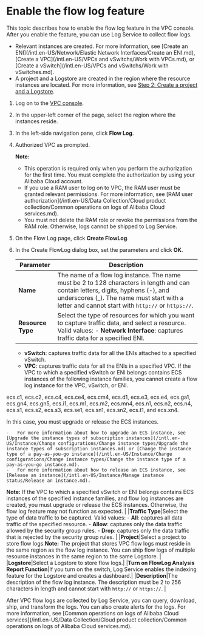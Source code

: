 # Enable the flow log feature

This topic describes how to enable the flow log feature in the VPC console. After you enable the feature, you can use Log Service to collect flow logs.

-   Relevant instances are created. For more information, see [Create an ENI](/intl.en-US/Network/Elastic Network Interfaces/Create an ENI.md), [Create a VPC](/intl.en-US/VPCs and vSwitchs/Work with VPCs.md), or [Create a vSwitch](/intl.en-US/VPCs and vSwitchs/Work with vSwitches.md).
-   A project and a Logstore are created in the region where the resource instances are located. For more information, see [Step 2: Create a project and a Logstore](/intl.en-US/.md).

1.  Log on to the [VPC console](https://vpcnext.console.aliyun.com).

2.  In the upper-left corner of the page, select the region where the instances reside.

3.  In the left-side navigation pane, click **Flow Log**.

4.  Authorized VPC as prompted.

    **Note:**

    -   This operation is required only when you perform the authorization for the first time. You must complete the authorization by using your Alibaba Cloud account.
    -   If you use a RAM user to log on to VPC, the RAM user must be granted relevant permissions. For more information, see [RAM user authorization](/intl.en-US/Data Collection/Cloud product collection/Common operations on logs of Alibaba Cloud services.md).
    -   You must not delete the RAM role or revoke the permissions from the RAM role. Otherwise, logs cannot be shipped to Log Service.
5.  On the Flow Log page, click **Create FlowLog**.

6.  In the Create FlowLog dialog box, set the parameters and click **OK**.

    |Parameter|Description|
    |---------|-----------|
    |**Name**|The name of a flow log instance. The name must be 2 to 128 characters in length and can contain letters, digits, hyphens \(-\), and underscores \(\_\). The name must start with a letter and cannot start with `http://` or `https://`. |
    |**Resource Type**|Select the type of resources for which you want to capture traffic data, and select a resource. Valid values:     -   **Network Interface**: captures traffic data for a specified ENI.
    -   **vSwitch**: captures traffic data for all the ENIs attached to a specified vSwitch.
    -   **VPC**: captures traffic data for all the ENIs in a specified VPC.
If the VPC to which a specified vSwitch or ENI belongs contains ECS instances of the following instance families, you cannot create a flow log instance for the VPC, vSwitch, or ENI.

ecs.c1, ecs.c2, ecs.c4, ecs.ce4, ecs.cm4, ecs.d1, ecs.e3, ecs.e4, ecs.ga1, ecs.gn4, ecs.gn5, ecs.i1, ecs.m1, ecs.m2, ecs.mn4, ecs.n1, ecs.n2, ecs.n4, ecs.s1, ecs.s2, ecs.s3, ecs.se1, ecs.sn1, ecs.sn2, ecs.t1, and ecs.xn4.

In this case, you must upgrade or release the ECS instances.

    -   For more information about how to upgrade an ECS instance, see [Upgrade the instance types of subscription instances](/intl.en-US/Instance/Change configurations/Change instance types/Upgrade the instance types of subscription instances.md) or [Change the instance type of a pay-as-you-go instance](/intl.en-US/Instance/Change configurations/Change instance types/Change the instance type of a pay-as-you-go instance.md).
    -   For more information about how to release an ECS instance, see [Release an instance](/intl.en-US/Instance/Manage instance status/Release an instance.md).
**Note:** If the VPC to which a specified vSwitch or ENI belongs contains ECS instances of the specified instance families, and flow log instances are created, you must upgrade or release the ECS instances. Otherwise, the flow log feature may not function as expected. |
    |**Traffic Type**|Select the type of data traffic to be captured. Valid values:     -   **All**: captures all data traffic of the specified resource.
    -   **Allow**: captures only the data traffic allowed by the security group rules.
    -   **Drop**: captures only the data traffic that is rejected by the security group rules. |
    |**Project**|Select a project to store flow logs.**Note:** The project that stores VPC flow logs must reside in the same region as the flow log instance. You can ship flow logs of multiple resource instances in the same region to the same Logstore. |
    |**Logstore**|Select a Logstore to store flow logs.|
    |**Turn on FlowLog Analysis Report Function**|If you turn on the switch, Log Service enables the indexing feature for the Logstore and creates a dashboard.|
    |**Description**|The description of the flow log instance. The description must be 2 to 256 characters in length and cannot start with `http://` or `https://`. |


After VPC flow logs are collected by Log Service, you can query, download, ship, and transform the logs. You can also create alerts for the logs. For more information, see [Common operations on logs of Alibaba Cloud services](/intl.en-US/Data Collection/Cloud product collection/Common operations on logs of Alibaba Cloud services.md).

